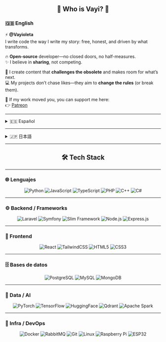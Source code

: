<h2 align="center">🌸 Who is Vayi? 🌸</h2>

<!-- English always expanded -->
<h3>🇬🇧 English</h3>

⚡ **@Vayioleta**  
I write code the way I write my story: free, honest, and driven by what transforms.

🔥 **Open-source** developer—no closed doors, no half-measures.  
✨ I believe in **sharing**, not competing.

📢 I create content that **challenges the obsolete** and makes room for what’s next.  
💻 My projects don’t chase likes—they aim to **change the rules** (or break them).

🖤 If my work moved you, you can support me here:  
👉 [Patreon](https://www.patreon.com/Vayioleta)

---

<!-- Español collapsible -->
<details id="es">
  <summary>🇪🇸 Español</summary>

⚡ **@Vayioleta**  
Escribo código como quien escribe su historia: libre, honesta y con amor por lo que transforma.

🔥 Desarrolladora de **código abierto** porque no creo en puertas cerradas ni en soluciones a medias.  
✨ Creo en **compartir**, no en competir.

📢 Hago contenido que **incomoda lo obsoleto** y abre paso a lo nuevo.  
💻 Mis proyectos no buscan *likes*, buscan **cambiar las reglas** (o romperlas).

🖤 Si algo de lo que creo te movió, puedes apoyarme aquí:  
👉 [Patreon](https://www.patreon.com/Vayioleta)

</details>

---

<!-- Japanese collapsible -->
<details id="ja">
  <summary>🇯🇵 日本語</summary>

⚡ **@Vayioleta**  
私は物語を書くようにコードを書きます。自由に、正直に、そして世界を変える力を信じて。

🔥 **オープンソース**開発者——閉ざされた扉も、中途半端な解決もいらない。  
✨ 競争よりも**共有**を信じています。

📢 私のコンテンツは**古い常識に揺さぶり**をかけ、新しい道をひらきます。  
💻 私のプロジェクトは「いいね」を求めません。**ルールを変える**（ときに壊す）ことを目指します。

🖤 共感してくれたら、こちらで応援できます：  
👉 [Patreon](https://www.patreon.com/Vayioleta)

</details>


---

<h2 align="center">🛠️ Tech Stack</h2>

---

### 🌐 Lenguajes
<p align="center">
  <img src="https://img.shields.io/badge/Python-3776AB?style=for-the-badge&logo=python&logoColor=white" alt="Python"/>
  <img src="https://img.shields.io/badge/JavaScript-F7DF1E?style=for-the-badge&logo=javascript&logoColor=black" alt="JavaScript"/>
  <img src="https://img.shields.io/badge/TypeScript-3178C6?style=for-the-badge&logo=typescript&logoColor=white" alt="TypeScript"/>
  <img src="https://img.shields.io/badge/PHP-777BB4?style=for-the-badge&logo=php&logoColor=white" alt="PHP"/>
  <img src="https://img.shields.io/badge/C++-007396?style=for-the-badge&logo=java&logoColor=white" alt="C++"/>
   <img src="https://img.shields.io/badge/c#-007396?style=for-the-badge&logo=java&logoColor=white" alt="C#"/>
</p>

---

### ⚙️ Backend / Frameworks
<p align="center">
  <img src="https://img.shields.io/badge/Laravel-FF2D20?style=for-the-badge&logo=laravel&logoColor=white" alt="Laravel"/>
  <img src="https://img.shields.io/badge/Symfony-000000?style=for-the-badge&logo=symfony&logoColor=white" alt="Symfony"/>
  <img src="https://img.shields.io/badge/Slim-61DAFB?style=for-the-badge&logo=slim&logoColor=black" alt="Slim Framework"/>
  <img src="https://img.shields.io/badge/Node.js-339933?style=for-the-badge&logo=node.js&logoColor=white" alt="Node.js"/>
  <img src="https://img.shields.io/badge/Express.js-000000?style=for-the-badge&logo=express&logoColor=white" alt="Express.js"/>
</p>

---

### 🎨 Frontend
<p align="center">
  <img src="https://img.shields.io/badge/React-20232A?style=for-the-badge&logo=react&logoColor=61DAFB" alt="React"/>
  <img src="https://img.shields.io/badge/Tailwind_CSS-38B2AC?style=for-the-badge&logo=tailwind-css&logoColor=white" alt="TailwindCSS"/>
  <img src="https://img.shields.io/badge/HTML5-E34F26?style=for-the-badge&logo=html5&logoColor=white" alt="HTML5"/>
  <img src="https://img.shields.io/badge/CSS3-1572B6?style=for-the-badge&logo=css3&logoColor=white" alt="CSS3"/>
</p>

---

### 🗄️ Bases de datos
<p align="center">
  <img src="https://img.shields.io/badge/PostgreSQL-4169E1?style=for-the-badge&logo=postgresql&logoColor=white" alt="PostgreSQL"/>
  <img src="https://img.shields.io/badge/MySQL-4479A1?style=for-the-badge&logo=mysql&logoColor=white" alt="MySQL"/>
  <img src="https://img.shields.io/badge/MongoDB-47A248?style=for-the-badge&logo=mongodb&logoColor=white" alt="MongoDB"/>
</p>

---

### 🤖 Data / AI
<p align="center">
  <img src="https://img.shields.io/badge/PyTorch-EE4C2C?style=for-the-badge&logo=pytorch&logoColor=white" alt="PyTorch"/>
  <img src="https://img.shields.io/badge/TensorFlow-FF6F00?style=for-the-badge&logo=tensorflow&logoColor=white" alt="TensorFlow"/>
  <img src="https://img.shields.io/badge/HuggingFace-FFD21E?style=for-the-badge&logo=huggingface&logoColor=black" alt="HuggingFace"/>
  <img src="https://img.shields.io/badge/Qdrant-FF4A4A?style=for-the-badge&logo=qdrant&logoColor=white" alt="Qdrant"/>
  <img src="https://img.shields.io/badge/Apache_Spark-E25A1C?style=for-the-badge&logo=apachespark&logoColor=white" alt="Apache Spark"/>
</p>

---

### 🐳 Infra / DevOps
<p align="center">
  <img src="https://img.shields.io/badge/Docker-2496ED?style=for-the-badge&logo=docker&logoColor=white" alt="Docker"/>
  <img src="https://img.shields.io/badge/RabbitMQ-FF6600?style=for-the-badge&logo=rabbitmq&logoColor=white" alt="RabbitMQ"/>
  <img src="https://img.shields.io/badge/Git-F05032?style=for-the-badge&logo=git&logoColor=white" alt="Git"/>
  <img src="https://img.shields.io/badge/Linux-FCC624?style=for-the-badge&logo=linux&logoColor=black" alt="Linux"/>
  <img src="https://img.shields.io/badge/Raspberry_Pi-A22846?style=for-the-badge&logo=raspberrypi&logoColor=white" alt="Raspberry Pi"/>
  <img src="https://img.shields.io/badge/ESP32-000000?style=for-the-badge&logo=espressif&logoColor=white" alt="ESP32"/>
</p>

